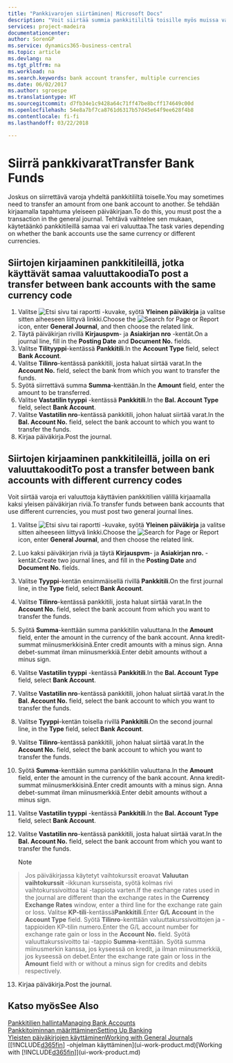 ```yaml
---
title: "Pankkivarojen siirtäminen| Microsoft Docs"
description: "Voit siirtää summia pankkitililtä toisille myös muissa valuutoissa kirjaamalla tapahtuman yleiseen päiväkirjaan."
services: project-madeira
documentationcenter: 
author: SorenGP
ms.service: dynamics365-business-central
ms.topic: article
ms.devlang: na
ms.tgt_pltfrm: na
ms.workload: na
ms.search.keywords: bank account transfer, multiple currencies
ms.date: 06/02/2017
ms.author: sgroespe
ms.translationtype: HT
ms.sourcegitcommit: d7fb34e1c9428a64c71ff47be8bcff174649c00d
ms.openlocfilehash: 54e8a7bf7ca8761d6317b57d45e64f9ee628f4b8
ms.contentlocale: fi-fi
ms.lasthandoff: 03/22/2018

---
```

# <a name="transfer-bank-funds"></a><span data-ttu-id="fe48d-103">Siirrä pankkivarat</span><span class="sxs-lookup"><span data-stu-id="fe48d-103">Transfer Bank Funds</span></span>
<span data-ttu-id="fe48d-104">Joskus on siirrettävä varoja yhdeltä pankkitililtä toiselle.</span><span class="sxs-lookup"><span data-stu-id="fe48d-104">You may sometimes need to transfer an amount from one bank account to another.</span></span> <span data-ttu-id="fe48d-105">Se tehdään kirjaamalla tapahtuma yleiseen päiväkirjaan.</span><span class="sxs-lookup"><span data-stu-id="fe48d-105">To do this, you must post the a transaction in the general journal.</span></span> <span data-ttu-id="fe48d-106">Tehtävä vaihtelee sen mukaan, käytetäänkö pankkitileillä samaa vai eri valuuttaa.</span><span class="sxs-lookup"><span data-stu-id="fe48d-106">The task varies depending on whether the bank accounts use the same currency or different currencies.</span></span>

## <a name="to-post-a-transfer-between-bank-accounts-with-the-same-currency-code"></a><span data-ttu-id="fe48d-107">Siirtojen kirjaaminen pankkitileillä, jotka käyttävät samaa valuuttakoodia</span><span class="sxs-lookup"><span data-stu-id="fe48d-107">To post a transfer between bank accounts with the same currency code</span></span>
1. <span data-ttu-id="fe48d-108">Valitse ![Etsi sivu tai raportti](media/ui-search/search_small.png "Etsi sivu tai raportti -kuvake") -kuvake, syötä **Yleinen päiväkirja** ja valitse sitten aiheeseen liittyvä linkki.</span><span class="sxs-lookup"><span data-stu-id="fe48d-108">Choose the ![Search for Page or Report](media/ui-search/search_small.png "Search for Page or Report icon") icon, enter **General Journal**, and then choose the related link.</span></span>
2. <span data-ttu-id="fe48d-109">Täytä päiväkirjan rivillä **Kirjauspvm**- ja **Asiakirjan nro** -kentät.</span><span class="sxs-lookup"><span data-stu-id="fe48d-109">On a journal line, fill in the **Posting Date** and **Document No.** fields.</span></span>
3. <span data-ttu-id="fe48d-110">Valitse **Tilityyppi**-kentässä **Pankkitili**.</span><span class="sxs-lookup"><span data-stu-id="fe48d-110">In the **Account Type** field, select **Bank Account**.</span></span>
4. <span data-ttu-id="fe48d-111">Valitse **Tilinro**-kentässä pankkitili, josta haluat siirtää varat.</span><span class="sxs-lookup"><span data-stu-id="fe48d-111">In the **Account No.** field, select the bank from which you want to transfer the funds.</span></span>
5. <span data-ttu-id="fe48d-112">Syötä siirrettävä summa **Summa**-kenttään.</span><span class="sxs-lookup"><span data-stu-id="fe48d-112">In the **Amount** field, enter the amount to be transferred.</span></span>
6. <span data-ttu-id="fe48d-113">Valitse **Vastatilin tyyppi** -kentässä **Pankkitili**.</span><span class="sxs-lookup"><span data-stu-id="fe48d-113">In the **Bal. Account Type** field, select **Bank Account**.</span></span>
7. <span data-ttu-id="fe48d-114">Valitse **Vastatilin nro**-kentässä pankkitili, johon haluat siirtää varat.</span><span class="sxs-lookup"><span data-stu-id="fe48d-114">In the **Bal. Account No.** field, select the bank account to which you want to transfer the funds.</span></span>
8. <span data-ttu-id="fe48d-115">Kirjaa päiväkirja.</span><span class="sxs-lookup"><span data-stu-id="fe48d-115">Post the journal.</span></span>

## <a name="to-post-a-transfer-between-bank-accounts-with-different-currency-codes"></a><span data-ttu-id="fe48d-116">Siirtojen kirjaaminen pankkitileillä, joilla on eri valuuttakoodit</span><span class="sxs-lookup"><span data-stu-id="fe48d-116">To post a transfer between bank accounts with different currency codes</span></span>
<span data-ttu-id="fe48d-117">Voit siirtää varoja eri valuuttoja käyttävien pankkitilien välillä kirjaamalla kaksi yleisen päiväkirjan riviä.</span><span class="sxs-lookup"><span data-stu-id="fe48d-117">To transfer funds between bank accounts that use different currencies, you must post two general journal lines.</span></span>

1. <span data-ttu-id="fe48d-118">Valitse ![Etsi sivu tai raportti](media/ui-search/search_small.png "Etsi sivu tai raportti -kuvake") -kuvake, syötä **Yleinen päiväkirja** ja valitse sitten aiheeseen liittyvä linkki.</span><span class="sxs-lookup"><span data-stu-id="fe48d-118">Choose the ![Search for Page or Report](media/ui-search/search_small.png "Search for Page or Report icon") icon, enter **General Journal**, and then choose the related link.</span></span>
2. <span data-ttu-id="fe48d-119">Luo kaksi päiväkirjan riviä ja täytä **Kirjauspvm**- ja **Asiakirjan nro.** -kentät.</span><span class="sxs-lookup"><span data-stu-id="fe48d-119">Create two journal lines, and fill in the **Posting Date** and **Document No.** fields.</span></span>
3. <span data-ttu-id="fe48d-120">Valitse **Tyyppi**-kentän ensimmäisellä rivillä **Pankkitili**.</span><span class="sxs-lookup"><span data-stu-id="fe48d-120">On the first journal line, in the **Type** field, select **Bank Account**.</span></span>
4. <span data-ttu-id="fe48d-121">Valitse **Tilinro**-kentässä pankkitili, josta haluat siirtää varat.</span><span class="sxs-lookup"><span data-stu-id="fe48d-121">In the **Account No.** field, select the bank account from which you want to transfer the funds.</span></span>
5. <span data-ttu-id="fe48d-122">Syötä **Summa**-kenttään summa pankkitilin valuuttana.</span><span class="sxs-lookup"><span data-stu-id="fe48d-122">In the **Amount** field, enter the amount in the currency of the bank account.</span></span> <span data-ttu-id="fe48d-123">Anna kredit-summat miinusmerkkisinä.</span><span class="sxs-lookup"><span data-stu-id="fe48d-123">Enter credit amounts with a minus sign.</span></span> <span data-ttu-id="fe48d-124">Anna debet-summat ilman miinusmerkkiä.</span><span class="sxs-lookup"><span data-stu-id="fe48d-124">Enter debit amounts without a minus sign.</span></span>
6. <span data-ttu-id="fe48d-125">Valitse **Vastatilin tyyppi** -kentässä **Pankkitili**.</span><span class="sxs-lookup"><span data-stu-id="fe48d-125">In the **Bal. Account Type** field, select **Bank Account**.</span></span>
7. <span data-ttu-id="fe48d-126">Valitse **Vastatilin nro**-kentässä pankkitili, johon haluat siirtää varat.</span><span class="sxs-lookup"><span data-stu-id="fe48d-126">In the **Bal. Account No.** field, select the bank account to which you want to transfer the funds.</span></span>
8. <span data-ttu-id="fe48d-127">Valitse **Tyyppi**-kentän toisella rivillä **Pankkitili**.</span><span class="sxs-lookup"><span data-stu-id="fe48d-127">On the second journal line, in the **Type** field, select **Bank Account**.</span></span>
9. <span data-ttu-id="fe48d-128">Valitse **Tilinro**-kentässä pankkitili, johon haluat siirtää varat.</span><span class="sxs-lookup"><span data-stu-id="fe48d-128">In the **Account No.** field, select the bank account to which you want to transfer the funds.</span></span>
10. <span data-ttu-id="fe48d-129">Syötä **Summa**-kenttään summa pankkitilin valuuttana.</span><span class="sxs-lookup"><span data-stu-id="fe48d-129">In the **Amount** field, enter the amount in the currency of the bank account.</span></span> <span data-ttu-id="fe48d-130">Anna kredit-summat miinusmerkkisinä.</span><span class="sxs-lookup"><span data-stu-id="fe48d-130">Enter credit amounts with a minus sign.</span></span> <span data-ttu-id="fe48d-131">Anna debet-summat ilman miinusmerkkiä.</span><span class="sxs-lookup"><span data-stu-id="fe48d-131">Enter debit amounts without a minus sign.</span></span>
11. <span data-ttu-id="fe48d-132">Valitse **Vastatilin tyyppi** -kentässä **Pankkitili**.</span><span class="sxs-lookup"><span data-stu-id="fe48d-132">In the **Bal. Account Type** field, select **Bank Account**.</span></span>  
12. <span data-ttu-id="fe48d-133">Valitse **Vastatilin nro**-kentässä pankkitili, josta haluat siirtää varat.</span><span class="sxs-lookup"><span data-stu-id="fe48d-133">In the **Bal. Account No.** field, select the bank account from which you want to transfer the funds.</span></span>

    > [!NOTE]  
>   <span data-ttu-id="fe48d-134">Jos päiväkirjassa käytetyt vaihtokurssit eroavat **Valuutan vaihtokurssit** -ikkunan kursseista, syötä kolmas rivi vaihtokurssivoittoa tai -tappiota varten.</span><span class="sxs-lookup"><span data-stu-id="fe48d-134">If the exchange rates used in the journal are different than the exchange rates in the **Currency Exchange Rates** window, enter a third line for the exchange rate gain or loss.</span></span> <span data-ttu-id="fe48d-135">Valitse **KP-tili**-kentässä**Pankkitili**.</span><span class="sxs-lookup"><span data-stu-id="fe48d-135">Enter **G/L Account** in the **Account Type** field.</span></span> <span data-ttu-id="fe48d-136">Syötä **Tilinro**-kenttään valuuttakurssivoittojen ja -tappioiden KP-tilin numero.</span><span class="sxs-lookup"><span data-stu-id="fe48d-136">Enter the G/L account number for exchange rate gain or loss in the **Account No.** field.</span></span> <span data-ttu-id="fe48d-137">Syötä valuuttakurssivoitto tai -tappio **Summa**-kenttään. Syötä summa miinusmerkin kanssa, jos kyseessä on kredit, ja ilman miinusmerkkiä, jos kyseessä on debet.</span><span class="sxs-lookup"><span data-stu-id="fe48d-137">Enter the exchange rate gain or loss in the **Amount** field with or without a minus sign for credits and debits respectively.</span></span>
13. <span data-ttu-id="fe48d-138">Kirjaa päiväkirja.</span><span class="sxs-lookup"><span data-stu-id="fe48d-138">Post the journal.</span></span>

## <a name="see-also"></a><span data-ttu-id="fe48d-139">Katso myös</span><span class="sxs-lookup"><span data-stu-id="fe48d-139">See Also</span></span>
[<span data-ttu-id="fe48d-140">Pankkitilien hallinta</span><span class="sxs-lookup"><span data-stu-id="fe48d-140">Managing Bank Accounts</span></span>](bank-manage-bank-accounts.md)  
[<span data-ttu-id="fe48d-141">Pankkitoiminnan määrittäminen</span><span class="sxs-lookup"><span data-stu-id="fe48d-141">Setting Up Banking</span></span>](bank-setup-banking.md)  
[<span data-ttu-id="fe48d-142">Yleisten päiväkirjojen käyttäminen</span><span class="sxs-lookup"><span data-stu-id="fe48d-142">Working with General Journals</span></span>](ui-work-general-journals.md)  
<span data-ttu-id="fe48d-143">[[!INCLUDE[d365fin](includes/d365fin_md.md)] -ohjelman käyttäminen](ui-work-product.md)</span><span class="sxs-lookup"><span data-stu-id="fe48d-143">[Working with [!INCLUDE[d365fin](includes/d365fin_md.md)]](ui-work-product.md)</span></span>

